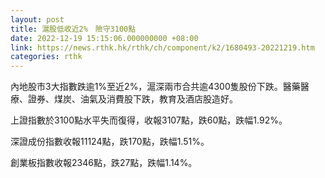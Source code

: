 ```yaml
---
layout: post
title: 滬股低收近2%　險守3100點
date: 2022-12-19 15:15:06.000000000 +08:00
link: https://news.rthk.hk/rthk/ch/component/k2/1680493-20221219.htm
categories: rthk
---
```


內地股市3大指數跌逾1%至近2%，滬深兩市合共逾4300隻股份下跌。醫藥醫療、證券、煤炭、油氣及消費股下跌，教育及酒店股造好。

上證指數於3100點水平失而復得，收報3107點，跌60點，跌幅1.92%。

深證成份指數收報11124點，跌170點，跌幅1.51%。

創業板指數收報2346點，跌27點，跌幅1.14%。
